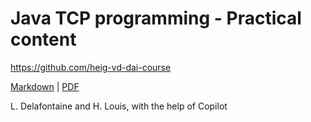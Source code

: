 [markdown]:
  https://github.com/heig-vd-dai-course/heig-vd-dai-course/blob/main/09-java-tcp-programming/PRACTICAL_CONTENT.md
[pdf]:
  https://heig-vd-dai-course.github.io/heig-vd-dai-course/09-java-tcp-programming/09-java-tcp-programming-practical-content.pdf

# Java TCP programming - Practical content

<https://github.com/heig-vd-dai-course>

[Markdown][markdown] | [PDF][pdf]

L. Delafontaine and H. Louis, with the help of Copilot
